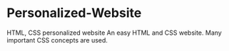 # Personalized-Website
HTML, CSS personalized website
An easy HTML and CSS website. Many important CSS concepts are used.
